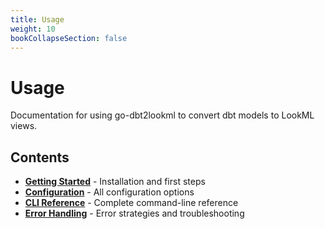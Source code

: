 ```yaml
---
title: Usage
weight: 10
bookCollapseSection: false
---
```


# Usage

Documentation for using go-dbt2lookml to convert dbt models to LookML views.

## Contents

- **[Getting Started](getting-started)** - Installation and first steps
- **[Configuration](configuration)** - All configuration options
- **[CLI Reference](cli-reference)** - Complete command-line reference
- **[Error Handling](error-handling)** - Error strategies and troubleshooting
